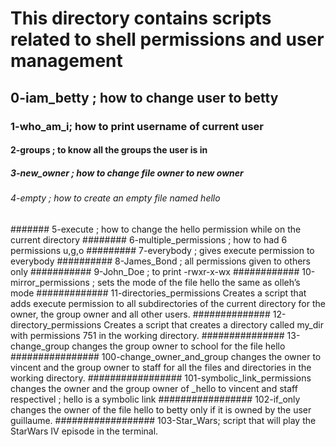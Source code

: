 # This directory contains scripts related to shell permissions and user management
## 0-iam_betty ; how to change user to betty
### 1-who_am_i; how to print username of current user
#### 2-groups ; to know all the groups the user is in
##### 3-new_owner ; how to change file owner to new owner
###### 4-empty ; how to create an empty file named hello
####### 5-execute ; how to change the hello permission while on the current directory
######## 6-multiple_permissions ; how to had 6 permissions u,g,o
######### 7-everybody ; gives execute permission to everybody
########## 8-James_Bond ; all permissions given to others only
########### 9-John_Doe ; to print -rwxr-x-wx
############ 10-mirror_permissions ; sets the mode of the file hello the same as olleh’s mode
############# 11-directories_permissions Creates a script that adds execute permission to all subdirectories of the current directory for the owner, the group owner and all other users.
############## 12-directory_permissions Creates a script that creates a directory called my_dir with permissions 751 in the working directory.
############### 13-change_group changes the group owner to school for the file hello
################ 100-change_owner_and_group changes the owner to vincent and the group owner to staff for all the files and directories in the working directory.
################# 101-symbolic_link_permissions changes the owner and the group owner of _hello to vincent and staff respectivel ; hello is a symbolic link
################# 102-if_only changes the owner of the file hello to betty only if it is owned by the user guillaume.
################## 103-Star_Wars; script that will play the StarWars IV episode in the terminal.
